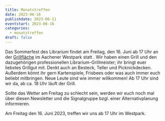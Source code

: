 ```yaml
---
title: Monatstreffen
date: 2023-06-16
publishdate: 2023-06-11
eventstart: 2023-06-16
categories:
  - monatstreffen
draft: false
---
```

Das Sommerfest des Librarium findet am Freitag, den 16. Juni ab 17 Uhr an der [Grillfläche](https://goo.gl/maps/7RnEAhJefvXhKyXN8) im Aachener Westpark statt . Wir haben einen Grill und den dazugehörigen professionellen Librarium-Grillmeister; ihr bringt euer liebstes Grillgut mit. Denkt auch an Besteck, Teller und Picknickdecken. Außerdem könnt ihr gern Kartenspiele, Frisbees oder was auch immer euch beliebt mitbringen. Neue Leute sind wie immer willkommen! Ab 17 Uhr sind wir da, ab ca. 18 Uhr läuft der Grill.

Sollte das Wetter am Freitag zu schlecht sein, werden wir euch noch mal über diesen Newsletter und die Signalgruppe bzgl. einer Alternativplanung informieren.

Am Freitag den 16. Juni 2023, treffen wir uns ab 17 Uhr im Westpark. 

